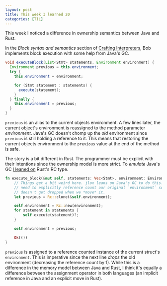 ```yaml
---
layout: post
title: This week I learned 20
categories: [TIL]
---
```


This week I noticed a difference in ownership semantics between Java and Rust.

In the *Block syntax and semantics* section of [Crafting Interpreters][ci], Bob
implements block execution with some help from Java's GC.
```java
void executeBlock(List<Stmt> statements, Environment environment) {
  Environment previous = this.environment;
  try {
    this.environment = environment;

    for (Stmt statement : statements) {
      execute(statement);
    }
  } finally {
    this.environment = previous;
  }
}
```

`previous` is an alias to the current objects environment. A few lines later,
the current object's environment is reassigned to the method parameter
*environment*. Java's GC doesn't chomp up the *old* environment since `previous`
is still holding a reference to it. This means that restoring the current
objects environment to the `previous` value at the end of the method is safe.

The story is a bit different in Rust. The programmer must be explicit with their
intentions since the ownership model is more strict.  To *emulate* Java's GC [I
leaned on][rlox] Rust's RC type.

```rust
fn execute_block(&mut self, statements: Vec<Stmt>, environment: Environment) -> Result<()> {
    // Things get a bit weird here. jlox leans on Java's GC to do this.  We
    // need to explicitly reference count our original `environment` so it
    // doesn't get dropped when we *move* it.
    let previous = Rc::clone(&self.environment);

    self.environment = Rc::new(environment);
    for statement in statements {
        self.execute(statement)?;
    }

    self.environment = previous;

    Ok(())
}
```

`previous` is assigned to a reference counted instance of the current struct's
`environment`. This is imperative since the next line *drops* the old
environment (decreasing the reference count by 1). While this is a difference in
the memory model between Java and Rust, I think it's equally a difference
between the assignment operator in both languages (an implicit reference in
Java and an explicit move in Rust).


[ci]: https://craftinginterpreters.com/statements-and-state.html#block-syntax-and-semantics
[rlox]: https://github.com/nickrtorres/rlox
